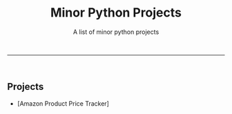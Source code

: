 <div align="center">
  <h1>Minor Python Projects</h1>
  <p>A list of minor python projects</p>
</div>
<br />

---

<br />

## Projects

* [Amazon Product Price Tracker]
